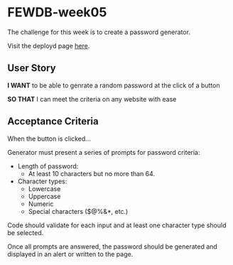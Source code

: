 # FEWDB-week05

The challenge for this week is to create a password generator.

Visit the deployd page [here](#).

## User Story

**I WANT** to be able to genrate a random password at the click of a button

**SO THAT** I can meet the criteria on any website with ease

## Acceptance Criteria

When the button is clicked...

Generator must present a series of prompts for password criteria:
- Length of password:
    - At least 10 characters but no more than 64.
- Character types:
    - Lowercase
    - Uppercase
    - Numeric
    - Special characters ($@%&*, etc.)

Code should validate for each input and at least one character type should be selected.

Once all prompts are answered, the password should be generated and displayed in an alert or written to the page.
